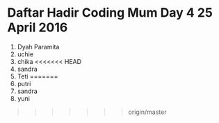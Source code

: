 # Daftar Hadir Coding Mum Day 4 25 April 2016

1. Dyah Paramita
2. uchie
3. chika
<<<<<<< HEAD
4. sandra
5. Teti
=======
4. putri
5. sandra
6. yuni
>>>>>>> origin/master
